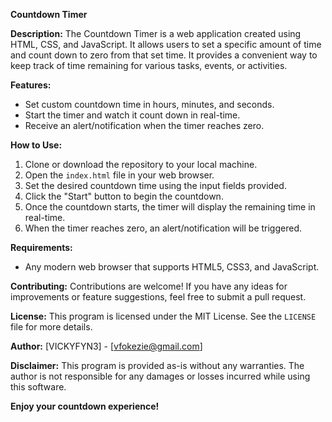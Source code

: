 **Countdown Timer**

**Description:**
The Countdown Timer is a web application created using HTML, CSS, and JavaScript. It allows users to set a specific amount of time and count down to zero from that set time. It provides a convenient way to keep track of time remaining for various tasks, events, or activities.

**Features:**
- Set custom countdown time in hours, minutes, and seconds.
- Start the timer and watch it count down in real-time.
- Receive an alert/notification when the timer reaches zero.

**How to Use:**
1. Clone or download the repository to your local machine.
2. Open the `index.html` file in your web browser.
3. Set the desired countdown time using the input fields provided.
4. Click the "Start" button to begin the countdown.
5. Once the countdown starts, the timer will display the remaining time in real-time.
6. When the timer reaches zero, an alert/notification will be triggered.

**Requirements:**
- Any modern web browser that supports HTML5, CSS3, and JavaScript.

**Contributing:**
Contributions are welcome! If you have any ideas for improvements or feature suggestions, feel free to submit a pull request.

**License:**
This program is licensed under the MIT License. See the `LICENSE` file for more details.

**Author:**
[VICKYFYN3] - [vfokezie@gmail.com]

**Disclaimer:**
This program is provided as-is without any warranties. The author is not responsible for any damages or losses incurred while using this software.

**Enjoy your countdown experience!**
